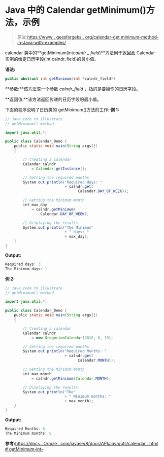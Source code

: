# Java 中的 Calendar getMinimum()方法，示例

> 原文:[https://www . geesforgeks . org/calendar-get minimum-method-in-Java-with-examples/](https://www.geeksforgeeks.org/calendar-getminimum-method-in-java-with-examples/)

calendar 类中的**getMinimum(int*calndr _ field*)**方法用于返回此 Calendar 实例的给定日历字段(int calndr_field)的最小值。

**语法:**

```java
public abstract int getMinimum(int *calndr_field*)
```

**参数:**该方法取一个参数 *calndr_field* ，指的是要操作的日历字段。

**返回值:**该方法返回传递的日历字段的最小值。

下面的程序说明了日历类的 getMinimum()方法的工作:
**例 1:**

```java
// Java code to illustrate
// getMinimum() method

import java.util.*;

public class Calendar_Demo {
    public static void main(String args[])
    {

        // Creating a calendar
        Calendar calndr
            = Calendar.getInstance();

        // Getting the required months
        System.out.println("Required days: "
                           + calndr.get(
                                 Calendar.DAY_OF_WEEK));

        // Getting the Minimum month
        int max_day
            = calndr.getMinimum(
                Calendar.DAY_OF_WEEK);

        // Displaying the results
        System.out.println("The Minimum"
                           + " days: "
                           + max_day);
    }
}
```

**Output:**

```java
Required days: 3
The Minimum days: 1

```

**例 2:**

```java
// Java code to illustrate
// getMinimum() method

import java.util.*;

public class Calendar_Demo {
    public static void main(String args[])
    {

        // Creating a calendar
        Calendar calndr
            = new GregorianCalendar(2018, 6, 10);

        // Getting the required months
        System.out.println("Required Months: "
                           + calndr.get(
                                 Calendar.MONTH));

        // Getting the Minimum month
        int max_month
            = calndr.getMinimum(Calendar.MONTH);

        // Displaying the results
        System.out.println("The"
                           + " Minimum months: "
                           + max_month);
    }
}
```

**Output:**

```java
Required Months: 6
The Minimum months: 0

```

**参考:**[https://docs . Oracle . com/javase/8/docs/API/Java/util/calendar . html # getMinimum-int-](https://docs.oracle.com/javase/8/docs/api/java/util/Calendar.html#getMinimum-int-)